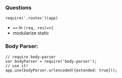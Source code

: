 
### Questions
```
require('.routes')(app)
```

* `=>` in `(req, res)=>{`
* modularize static

### Body Parser:
```
// require body-parser
var bodyParser = require('body-parser');
// use it!
app.use(bodyParser.urlencoded({extended: true}));
```
<!--stackedit_data:
eyJoaXN0b3J5IjpbNTczMTk5NzY1LC0xNDg3ODE5MzYxLDEwNz
kwODA5NTgsOTc2MTg4NzBdfQ==
-->